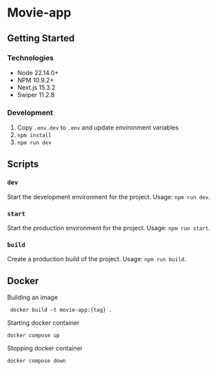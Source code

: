 # Movie-app

## Getting Started

### Technologies

- Node 22.14.0+
- NPM 10.9.2+
- Next.js 15.3.2
- Swiper 11.2.8

### Development

1. Copy `.env.dev` to `.env` and update environment variables
2. `npm install`
3. `npm run dev`

## Scripts

### `dev`

Start the development environment for the project. Usage: `npm run dev`.

### `start`

Start the production environment for the project. Usage: `npm run start`.

### `build`

Create a production build of the project. Usage: `npm run build`.

## Docker

Building an image

```
 docker build -t movie-app:{tag} .
```

Starting docker container

```
docker compose up
```

Stopping docker container

```
docker compose down
```
